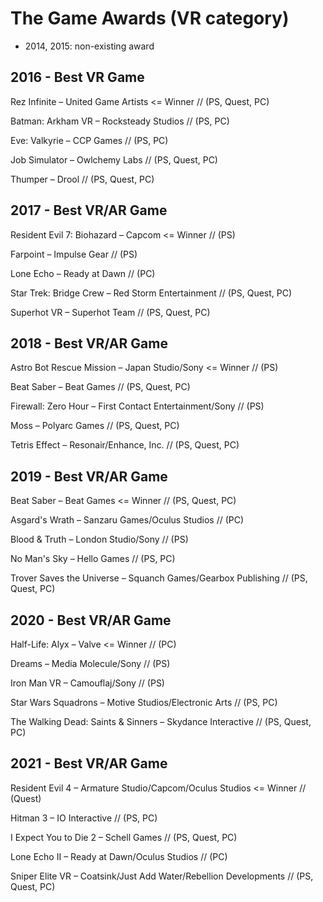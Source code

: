 # The Game Awards (VR category)

- 2014, 2015: non-existing award

## 2016 - Best VR Game
Rez Infinite – United Game Artists <= Winner 
// (PS, Quest, PC)

Batman: Arkham VR – Rocksteady Studios
// (PS, PC)

Eve: Valkyrie – CCP Games
// (PS, PC)

Job Simulator – Owlchemy Labs
// (PS, Quest, PC)

Thumper – Drool
// (PS, Quest, PC)

## 2017 - Best VR/AR Game
Resident Evil 7: Biohazard – Capcom <= Winner
// (PS)

Farpoint – Impulse Gear
// (PS)

Lone Echo – Ready at Dawn
// (PC)

Star Trek: Bridge Crew – Red Storm Entertainment
// (PS, Quest, PC)

Superhot VR – Superhot Team
// (PS, Quest, PC)

## 2018 - Best VR/AR Game
Astro Bot Rescue Mission – Japan Studio/Sony <= Winner
// (PS)

Beat Saber – Beat Games
// (PS, Quest, PC)

Firewall: Zero Hour – First Contact Entertainment/Sony
// (PS)

Moss – Polyarc Games
// (PS, Quest, PC)

Tetris Effect – Resonair/Enhance, Inc.
// (PS, Quest, PC)

## 2019 - Best VR/AR Game
Beat Saber – Beat Games <= Winner
// (PS, Quest, PC)

Asgard's Wrath – Sanzaru Games/Oculus Studios
// (PC)

Blood & Truth – London Studio/Sony
// (PS)

No Man's Sky – Hello Games
// (PS, PC)

Trover Saves the Universe – Squanch Games/Gearbox Publishing
// (PS, Quest, PC)

## 2020 - Best VR/AR Game
Half-Life: Alyx – Valve <= Winner
// (PC)

Dreams – Media Molecule/Sony
// (PS)

Iron Man VR – Camouflaj/Sony
// (PS)

Star Wars Squadrons – Motive Studios/Electronic Arts
// (PS, PC)

The Walking Dead: Saints & Sinners – Skydance Interactive
// (PS, Quest, PC)

## 2021 - Best VR/AR Game
Resident Evil 4 – Armature Studio/Capcom/Oculus Studios <= Winner
// (Quest)

Hitman 3 – IO Interactive
// (PS, PC)

I Expect You to Die 2 – Schell Games
// (PS, Quest, PC)

Lone Echo II – Ready at Dawn/Oculus Studios
// (PC)

Sniper Elite VR – Coatsink/Just Add Water/Rebellion Developments
// (PS, Quest, PC)